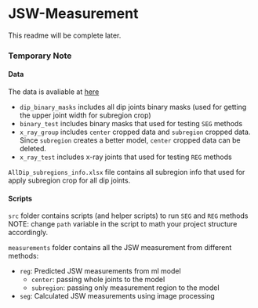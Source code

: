 # JSW-Measurement

This readme will be complete later.
### Temporary Note
#### Data
The data is avaliable at [here](https://drive.google.com/file/d/1_LUDLXFCQq2G8FfiyJA5Vb0VooWdRdhG/view?usp=sharing)<br>
- ```dip_binary_masks``` includes all dip joints binary masks (used for getting the upper joint width for subregion crop)
- ```binary_test``` includes binary masks that used for testing ```SEG``` methods
- ```x_ray_group``` includes ```center``` cropped data and ```subregion``` cropped data. Since ```subregion``` creates a better model, ```center``` cropped data can be deleted.
- ```x_ray_test``` includes x-ray joints that used for testing ```REG``` methods


```AllDip_subregions_info.xlsx``` file contains all subregion info that used for apply subregion crop for all dip joints.

#### Scripts
```src``` folder contains scripts (and helper scripts) to run ```SEG``` and ```REG``` methods <br>
NOTE: change ```path``` variable in the script to math your project structure accordingly.

```measurements``` folder contains all the JSW measurement from different methods:
- ```reg```: Predicted JSW measurements from ml model
  - ```center```: passing whole joints to the model
  - ```subregion```: passing only measurement region to the model
- ```seg```: Calculated JSW measurements using image processing
